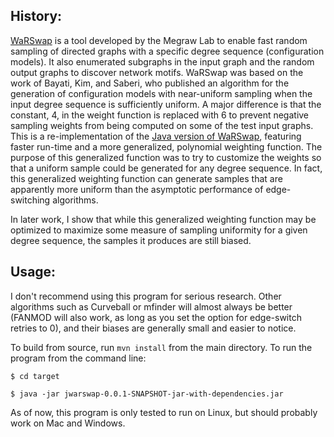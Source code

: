 ## History:

[WaRSwap](http://genomebiology.com/2013/14/8/R85) is a tool developed by the Megraw Lab to enable fast random sampling of directed graphs with a specific degree sequence (configuration models). It also enumerated subgraphs in the input graph and the random output graphs to discover network motifs. WaRSwap was based on the work of Bayati, Kim, and Saberi, who published an algorithm for the generation of configuration models with near-uniform sampling when the input degree sequence is sufficiently uniform. A major difference is that the constant, 4, in the weight function is replaced with 6 to prevent negative sampling weights from being computed on some of the test input graphs.
This is a re-implementation of the [Java version of WaRSwap](https://github.com/ansariom/WaRSwapSoftApp), featuring faster run-time and a more generalized, polynomial weighting function. The purpose of this generalized function was to try to customize the weights so that a uniform sample could be generated for any degree sequence. In fact, this generalized weighting function can generate samples that are apparently more uniform than the asymptotic performance of edge-switching algorithms.

In later work, I show that while this generalized weighting function may be optimized to maximize some measure of sampling uniformity for a given degree sequence, the samples it produces are still biased.

## Usage:

I don't recommend using this program for serious research. Other algorithms such as Curveball or mfinder will almost always be better (FANMOD will also work, as long as you set the option for edge-switch retries to 0), and their biases are generally small and easier to notice.

To build from source, run `mvn install` from the main directory. To run the program from the command line:

`$ cd target`

`$ java -jar jwarswap-0.0.1-SNAPSHOT-jar-with-dependencies.jar`

As of now, this program is only tested to run on Linux, but should probably work on Mac and Windows.
